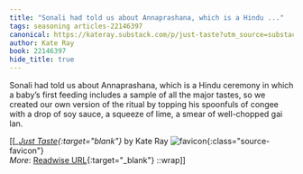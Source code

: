 ```yaml
---
title: "Sonali had told us about Annaprashana, which is a Hindu ..."
tags: seasoning articles-22146397
canonical: https://kateray.substack.com/p/just-taste?utm_source=substack&utm_medium=email
author: Kate Ray
book: 22146397
hide_title: true
---
```


Sonali had told us about Annaprashana, which is a Hindu ceremony in which a baby’s first feeding includes a sample of all the major tastes, so we created our own version of the ritual by topping his spoonfuls of congee with a drop of soy sauce, a squeeze of lime, a smear of well-chopped gai lan.


[[<cite>_[Just Taste](https://kateray.substack.com/p/just-taste?utm_source=substack&utm_medium=email){:target="_blank"}_</cite> by Kate Ray ![favicon](https://s2.googleusercontent.com/s2/favicons?domain=kateray.substack.com){:class="source-favicon"}<br>
_More_: [Readwise URL](https://readwise.io/open/436639300){:target="_blank"}
::wrap]]